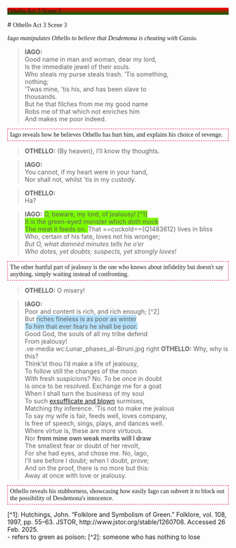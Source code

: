 <p style="background:linear-gradient(to bottom, #ff0000 5%, #006600 100%); font-family:Zapfino; alignment:center; text:white">
Othello Act 3 Scene 3 </p>
# <span style="font-family:Zapfino; alignment:center;"> Othello Act 3 Scene 3  </span>

<span style="font-family:times new roman;"> _Iago manipulates Othello to believe that Desdemona is cheating with Cassio._


>**IAGO:** </br>
> Good name in man and woman, dear my lord, </br>
> Is the immediate jewel of their souls.</br>
> Who steals my purse steals trash. ’Tis something,</br>
> nothing;</br>
> ’Twas mine, ’tis his, and has been slave to</br>
> thousands.</br>
> But he that filches from me my good name</br>
> Robs me of that which not enriches him</br>
> And makes me poor indeed.</br>



 <p style="border:1px dashed crimson; padding:5px"><span style="font-family:times new roman">Iago reveals how he believes Othello has hurt him, and explains his choice of revenge. </span></p>



>**OTHELLO:**    {By heaven}, I’ll know thy thoughts. </br>


>**IAGO:** </br>
You cannot, if my heart were in your hand,</br>
Nor shall not, whilst ’tis in my custody.</br>

>**OTHELLO:** </br>
Ha?</br>

>**IAGO:**       <span style="background:LawnGreen;">  O, beware, my lord, of jealousy! [^1] </br>
It is the green-eyed monster which doth mock</br>
The meat it feeds on. </span>  That ==cuckold=={Q1483612} lives in bliss</br>
Who, certain of his fate, loves not his wronger;  </br>
>*But O, what damnèd minutes tells he o’er</br>
Who dotes, yet doubts; suspects, yet strongly loves!*</br>

 <p style="border:1px dashed crimson; padding:5px"><span style="font-family:times new roman">The other hurtful part of jealousy is the one who knows about infidelity but doesn't say anything, simply waiting instead of confronting. </span></p>

>**OTHELLO:**       O misery! </br>

>**IAGO:** </br>
Poor and content is rich, and rich enough; [^2] </br>
But <span style="background:#b6e1fc;"> riches fineless is as poor as winter </br>
To him that ever fears he shall be poor. </span> </br>
Good God, the souls of all my tribe defend</br>
From jealousy!</br>
>.ve-media wc:Lunar_phases_al-Biruni.jpg right
>**OTHELLO:**  Why, why is this?</br>
Think’st thou I’d make a life of jealousy,</br>
To follow still the changes of the moon</br>
With fresh suspicions? No. To be once in doubt</br>
Is once to be resolved. Exchange me for a goat</br>
When I shall turn the business of my soul</br>
To such [exsufflicate and blown](https://www.collinsdictionary.com/us/dictionary/english/extant-species) surmises,</br>
Matching thy inference. ’Tis not to make me jealous</br>
To say my wife is fair, feeds well, loves company,</br>
Is free of speech, sings, plays, and dances well.</br>
Where virtue is, these are more virtuous.</br>
Nor **from mine own weak merits will I draw**</br>
The smallest fear or doubt of her revolt,</br>
For she had eyes, and chose me. No, Iago,</br>
I’ll see before I doubt; when I doubt, prove;</br>
And on the proof, there is no more but this:</br>
Away at once with love or jealousy.

 <p style="border:1px dashed crimson; padding:5px"><span style="font-family:times new roman"> Othello reveals his stubborness, showcasing how easily Iago can subvert it to block out the possibility of Desdemona's innocence. </span></p>

<p style="background:linear-gradient(to bottom, #ff0000 5%, #006600 100%);">
 </p>
[^1]: Hutchings, John. “Folklore and Symbolism of Green.” Folklore, vol. 108, 1997, pp. 55–63. JSTOR, http://www.jstor.org/stable/1260708. Accessed 26 Feb. 2025. </br> - refers to green as poison: 
[^2]: someone who has nothing to lose